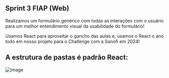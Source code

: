 ## Sprint 3 FIAP (Web)

Realizamos um formulário genérico com todas as interações com o usuário para um melhor entendimento visual da usabilidade do formulário!

Usamos React para aproveitar o gancho das aulas e, usamos o React o ano todo em nosso projeto para o Challenge com a Sanofi em 2024!


## A estrutura de pastas é padrão React:
![image](https://github.com/user-attachments/assets/d57f7385-beb9-4c67-a60e-6ed7160ba498)
